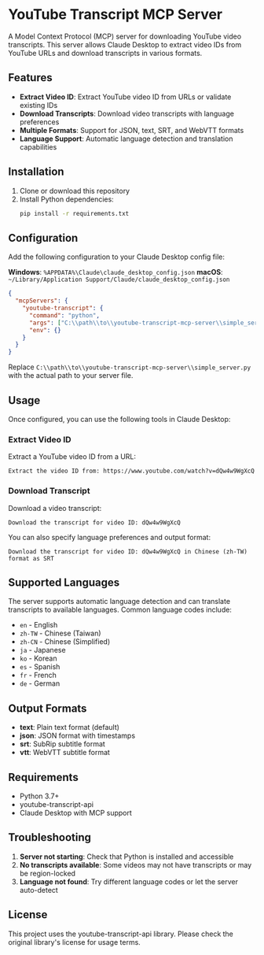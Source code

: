 # YouTube Transcript MCP Server

A Model Context Protocol (MCP) server for downloading YouTube video transcripts. This server allows Claude Desktop to extract video IDs from YouTube URLs and download transcripts in various formats.

## Features

- **Extract Video ID**: Extract YouTube video ID from URLs or validate existing IDs
- **Download Transcripts**: Download video transcripts with language preferences
- **Multiple Formats**: Support for JSON, text, SRT, and WebVTT formats
- **Language Support**: Automatic language detection and translation capabilities

## Installation

1. Clone or download this repository
2. Install Python dependencies:
   ```bash
   pip install -r requirements.txt
   ```

## Configuration

Add the following configuration to your Claude Desktop config file:

**Windows**: `%APPDATA%\Claude\claude_desktop_config.json`
**macOS**: `~/Library/Application Support/Claude/claude_desktop_config.json`

```json
{
  "mcpServers": {
    "youtube-transcript": {
      "command": "python",
      "args": ["C:\\path\\to\\youtube-transcript-mcp-server\\simple_server.py"],
      "env": {}
    }
  }
}
```

Replace `C:\\path\\to\\youtube-transcript-mcp-server\\simple_server.py` with the actual path to your server file.

## Usage

Once configured, you can use the following tools in Claude Desktop:

### Extract Video ID
Extract a YouTube video ID from a URL:
```
Extract the video ID from: https://www.youtube.com/watch?v=dQw4w9WgXcQ
```

### Download Transcript
Download a video transcript:
```
Download the transcript for video ID: dQw4w9WgXcQ
```

You can also specify language preferences and output format:
```
Download the transcript for video ID: dQw4w9WgXcQ in Chinese (zh-TW) format as SRT
```

## Supported Languages

The server supports automatic language detection and can translate transcripts to available languages. Common language codes include:
- `en` - English
- `zh-TW` - Chinese (Taiwan)
- `zh-CN` - Chinese (Simplified)
- `ja` - Japanese
- `ko` - Korean
- `es` - Spanish
- `fr` - French
- `de` - German

## Output Formats

- **text**: Plain text format (default)
- **json**: JSON format with timestamps
- **srt**: SubRip subtitle format
- **vtt**: WebVTT subtitle format

## Requirements

- Python 3.7+
- youtube-transcript-api
- Claude Desktop with MCP support

## Troubleshooting

1. **Server not starting**: Check that Python is installed and accessible
2. **No transcripts available**: Some videos may not have transcripts or may be region-locked
3. **Language not found**: Try different language codes or let the server auto-detect

## License

This project uses the youtube-transcript-api library. Please check the original library's license for usage terms.